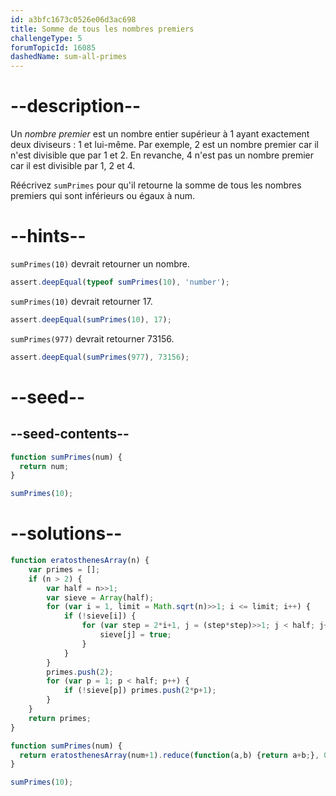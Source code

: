 ```yaml
---
id: a3bfc1673c0526e06d3ac698
title: Somme de tous les nombres premiers
challengeType: 5
forumTopicId: 16085
dashedName: sum-all-primes
---
```


# --description--

Un <dfn>nombre premier</dfn> est un nombre entier supérieur à 1 ayant exactement deux diviseurs : 1 et lui-même. Par exemple, 2 est un nombre premier car il n'est divisible que par 1 et 2. En revanche, 4 n'est pas un nombre premier car il est divisible par 1, 2 et 4.

Réécrivez `sumPrimes` pour qu'il retourne la somme de tous les nombres premiers qui sont inférieurs ou égaux à num.

# --hints--

`sumPrimes(10)` devrait retourner un nombre.

```js
assert.deepEqual(typeof sumPrimes(10), 'number');
```

`sumPrimes(10)` devrait retourner 17.

```js
assert.deepEqual(sumPrimes(10), 17);
```

`sumPrimes(977)` devrait retourner 73156.

```js
assert.deepEqual(sumPrimes(977), 73156);
```

# --seed--

## --seed-contents--

```js
function sumPrimes(num) {
  return num;
}

sumPrimes(10);
```

# --solutions--

```js
function eratosthenesArray(n) {
    var primes = [];
    if (n > 2) {
        var half = n>>1;
        var sieve = Array(half);
        for (var i = 1, limit = Math.sqrt(n)>>1; i <= limit; i++) {
            if (!sieve[i]) {
                for (var step = 2*i+1, j = (step*step)>>1; j < half; j+=step) {
                    sieve[j] = true;
                }
            }
        }
        primes.push(2);
        for (var p = 1; p < half; p++) {
            if (!sieve[p]) primes.push(2*p+1);
        }
    }
    return primes;
}

function sumPrimes(num) {
  return eratosthenesArray(num+1).reduce(function(a,b) {return a+b;}, 0);
}

sumPrimes(10);
```
